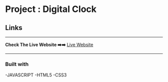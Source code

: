 # Project : Digital Clock

## 
## Links
<hr>
<b>Check The Live Website ➡️➡️</b> <a href="https://joemre.github.io/Digital_Clock_JS/">Live Website</a> 
<hr>

### Built with
-JAVASCRIPT
-HTML5
-CSS3
